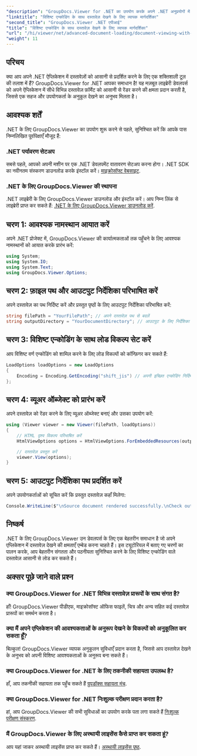 ```yaml
---
"description": "GroupDocs.Viewer for .NET का उपयोग करके अपने .NET अनुप्रयोगों में दस्तावेज़ देखने की क्षमताओं को एकीकृत करने का तरीका जानें। यह विस्तृत मार्गदर्शिका आपको विभिन्न दस्तावेज़ स्वरूपों की स्थापना, सेटअप और रेंडरिंग के बारे में बताती है।"
"linktitle": "विशिष्ट एन्कोडिंग के साथ दस्तावेज़ देखने के लिए व्यापक मार्गदर्शिका"
"second_title": "GroupDocs.Viewer .NET एपीआई"
"title": "विशिष्ट एन्कोडिंग के साथ दस्तावेज़ देखने के लिए व्यापक मार्गदर्शिका"
"url": "/hi/viewer/net/advanced-document-loading/document-viewing-with-specific-encoding/"
"weight": 11
---
```


## परिचय

क्या आप अपने .NET ऐप्लिकेशन में दस्तावेज़ों को आसानी से प्रदर्शित करने के लिए एक शक्तिशाली टूल की तलाश में हैं? GroupDocs.Viewer for .NET आपका समाधान है! यह मज़बूत लाइब्रेरी डेवलपर्स को अपने ऐप्लिकेशन में सीधे विभिन्न दस्तावेज़ फ़ॉर्मेट को आसानी से रेंडर करने की क्षमता प्रदान करती है, जिससे एक सहज और उपयोगकर्ता के अनुकूल देखने का अनुभव मिलता है।

## आवश्यक शर्तें

.NET के लिए GroupDocs.Viewer का उपयोग शुरू करने से पहले, सुनिश्चित करें कि आपके पास निम्नलिखित पूर्वापेक्षाएँ मौजूद हैं:

### .NET पर्यावरण सेटअप

सबसे पहले, आपको अपनी मशीन पर एक .NET डेवलपमेंट वातावरण सेटअप करना होगा। .NET SDK का नवीनतम संस्करण डाउनलोड करके इंस्टॉल करें। [माइक्रोसॉफ्ट वेबसाइट](https://dotnet.microsoft.com/download).

### .NET के लिए GroupDocs.Viewer की स्थापना

.NET लाइब्रेरी के लिए GroupDocs.Viewer डाउनलोड और इंस्टॉल करें। आप निम्न लिंक से लाइब्रेरी प्राप्त कर सकते हैं: [.NET के लिए GroupDocs.Viewer डाउनलोड करें](https://releases.groupdocs.com/viewer/net/).

## चरण 1: आवश्यक नामस्थान आयात करें

अपने .NET प्रोजेक्ट में, GroupDocs.Viewer की कार्यात्मकताओं तक पहुँचने के लिए आवश्यक नामस्थानों को आयात करके प्रारंभ करें:

```csharp
using System;
using System.IO;
using System.Text;
using GroupDocs.Viewer.Options;
```

## चरण 2: फ़ाइल पथ और आउटपुट निर्देशिका परिभाषित करें

अपने दस्तावेज़ का पथ निर्दिष्ट करें और प्रस्तुत पृष्ठों के लिए आउटपुट निर्देशिका परिभाषित करें:

```csharp
string filePath = "YourFilePath"; // अपने दस्तावेज़ पथ से बदलें
string outputDirectory = "YourDocumentDirectory"; // आउटपुट के लिए निर्देशिका निर्दिष्ट करें
```

## चरण 3: विशिष्ट एन्कोडिंग के साथ लोड विकल्प सेट करें

आप विशिष्ट वर्ण एन्कोडिंग को शामिल करने के लिए लोड विकल्पों को कॉन्फ़िगर कर सकते हैं:

```csharp
LoadOptions loadOptions = new LoadOptions
{
    Encoding = Encoding.GetEncoding("shift_jis") // अपनी इच्छित एन्कोडिंग निर्दिष्ट करें
};
```

## चरण 4: व्यूअर ऑब्जेक्ट को प्रारंभ करें

अपने दस्तावेज़ को रेंडर करने के लिए व्यूअर ऑब्जेक्ट बनाएं और उसका उपयोग करें:

```csharp
using (Viewer viewer = new Viewer(filePath, loadOptions))
{
    // HTML दृश्य विकल्प परिभाषित करें
    HtmlViewOptions options = HtmlViewOptions.ForEmbeddedResources(outputDirectory + "/page-{0}.html");

    // दस्तावेज़ प्रस्तुत करें
    viewer.View(options);
}
```

## चरण 5: आउटपुट निर्देशिका पथ प्रदर्शित करें

अपने उपयोगकर्ताओं को सूचित करें कि प्रस्तुत दस्तावेज़ कहाँ मिलेगा:

```csharp
Console.WriteLine($"\nSource document rendered successfully.\nCheck output in {outputDirectory}.");
```

## निष्कर्ष

.NET के लिए GroupDocs.Viewer उन डेवलपर्स के लिए एक बेहतरीन समाधान है जो अपने एप्लिकेशन में दस्तावेज़ देखने की क्षमताएँ एम्बेड करना चाहते हैं। इस ट्यूटोरियल में बताए गए चरणों का पालन करके, आप बेहतरीन संगतता और पठनीयता सुनिश्चित करने के लिए विशिष्ट एन्कोडिंग वाले दस्तावेज़ आसानी से लोड कर सकते हैं।

## अक्सर पूछे जाने वाले प्रश्न

### क्या GroupDocs.Viewer for .NET विभिन्न दस्तावेज़ प्रारूपों के साथ संगत है?
हाँ! GroupDocs.Viewer पीडीएफ, माइक्रोसॉफ्ट ऑफिस फाइलें, चित्र और अन्य सहित कई दस्तावेज़ प्रारूपों का समर्थन करता है।

### क्या मैं अपने एप्लिकेशन की आवश्यकताओं के अनुरूप देखने के विकल्पों को अनुकूलित कर सकता हूँ?
बिल्कुल! GroupDocs.Viewer व्यापक अनुकूलन सुविधाएँ प्रदान करता है, जिससे आप दस्तावेज़ देखने के अनुभव को अपनी विशिष्ट आवश्यकताओं के अनुरूप बना सकते हैं।

### क्या GroupDocs.Viewer for .NET के लिए तकनीकी सहायता उपलब्ध है?
हाँ, आप तकनीकी सहायता तक पहुँच सकते हैं [ग्रुपडॉक्स सहायता मंच](https://forum.groupdocs.com/c/viewer/9).

### क्या GroupDocs.Viewer for .NET निःशुल्क परीक्षण प्रदान करता है?
हां, आप GroupDocs.Viewer की सभी सुविधाओं का उपयोग करके पता लगा सकते हैं [निःशुल्क परीक्षण संस्करण](https://releases.groupdocs.com/).

### मैं GroupDocs.Viewer के लिए अस्थायी लाइसेंस कैसे प्राप्त कर सकता हूं?
आप यहां जाकर अस्थायी लाइसेंस प्राप्त कर सकते हैं। [अस्थायी लाइसेंस पृष्ठ](https://purchase.groupdocs.com/temporary-license/).